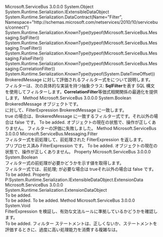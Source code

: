 <Type Name="Filter" FullName="Microsoft.ServiceBus.Messaging.Filter">
  <TypeSignature Language="C#" Value="public abstract class Filter : System.Runtime.Serialization.IExtensibleDataObject" />
  <TypeSignature Language="ILAsm" Value=".class public auto ansi abstract beforefieldinit Filter extends System.Object implements class System.Runtime.Serialization.IExtensibleDataObject" />
  <TypeSignature Language="DocId" Value="T:Microsoft.ServiceBus.Messaging.Filter" />
  <TypeSignature Language="VB.NET" Value="Public MustInherit Class Filter&#xA;Implements IExtensibleDataObject" />
  <TypeSignature Language="F#" Value="type Filter = class&#xA;    interface IExtensibleDataObject" />
  <AssemblyInfo>
    <AssemblyName>Microsoft.ServiceBus</AssemblyName>
    <AssemblyVersion>3.0.0.0</AssemblyVersion>
  </AssemblyInfo>
  <Base>
    <BaseTypeName>System.Object</BaseTypeName>
  </Base>
  <Interfaces>
    <Interface>
      <InterfaceName>System.Runtime.Serialization.IExtensibleDataObject</InterfaceName>
    </Interface>
  </Interfaces>
  <Attributes>
    <Attribute>
      <AttributeName>System.Runtime.Serialization.DataContract(Name="Filter", Namespace="http://schemas.microsoft.com/netservices/2010/10/servicebus/connect")</AttributeName>
    </Attribute>
    <Attribute>
      <AttributeName>System.Runtime.Serialization.KnownType(typeof(Microsoft.ServiceBus.Messaging.SqlFilter))</AttributeName>
    </Attribute>
    <Attribute>
      <AttributeName>System.Runtime.Serialization.KnownType(typeof(Microsoft.ServiceBus.Messaging.TrueFilter))</AttributeName>
    </Attribute>
    <Attribute>
      <AttributeName>System.Runtime.Serialization.KnownType(typeof(Microsoft.ServiceBus.Messaging.FalseFilter))</AttributeName>
    </Attribute>
    <Attribute>
      <AttributeName>System.Runtime.Serialization.KnownType(typeof(Microsoft.ServiceBus.Messaging.CorrelationFilter))</AttributeName>
    </Attribute>
    <Attribute>
      <AttributeName>System.Runtime.Serialization.KnownType(typeof(System.DateTimeOffset))</AttributeName>
    </Attribute>
  </Attributes>
  <Docs>
    <summary>BrokeredMessage に対して評価されるフィルター式をについて説明します。</summary>
    <remarks>
            フィルターは、次の具体的な実装を持つ抽象クラス: <list type="bullet"> <item> <b>SqlFilter</b>を表す SQL 構文を使用してフィルターします。</item><item><b>CorrelationFilter</b>等価式相関関係の最適化を提供します。</item></list></remarks>
    <altmember cref="T:Microsoft.ServiceBus.Messaging.SqlFilter" />
    <altmember cref="T:Microsoft.ServiceBus.Messaging.TrueFilter" />
    <altmember cref="T:Microsoft.ServiceBus.Messaging.CorrelationFilter" />
    <altmember cref="T:Microsoft.ServiceBus.Messaging.FalseFilter" />
  </Docs>
  <Members>
    <Member MemberName="Match">
      <MemberSignature Language="C#" Value="public abstract bool Match (Microsoft.ServiceBus.Messaging.BrokeredMessage message);" />
      <MemberSignature Language="ILAsm" Value=".method public hidebysig newslot virtual instance bool Match(class Microsoft.ServiceBus.Messaging.BrokeredMessage message) cil managed" />
      <MemberSignature Language="DocId" Value="M:Microsoft.ServiceBus.Messaging.Filter.Match(Microsoft.ServiceBus.Messaging.BrokeredMessage)" />
      <MemberSignature Language="VB.NET" Value="Public MustOverride Function Match (message As BrokeredMessage) As Boolean" />
      <MemberSignature Language="F#" Value="abstract member Match : Microsoft.ServiceBus.Messaging.BrokeredMessage -&gt; bool" Usage="filter.Match message" />
      <MemberType>Method</MemberType>
      <AssemblyInfo>
        <AssemblyName>Microsoft.ServiceBus</AssemblyName>
        <AssemblyVersion>3.0.0.0</AssemblyVersion>
      </AssemblyInfo>
      <ReturnValue>
        <ReturnType>System.Boolean</ReturnType>
      </ReturnValue>
      <Parameters>
        <Parameter Name="message" Type="Microsoft.ServiceBus.Messaging.BrokeredMessage" />
      </Parameters>
      <Docs>
        <param name="message">BrokeredMessage オブジェクトです。</param>
        <summary>に対して、FilterExpression BrokeredMessage に一致します。</summary>
        <returns>true の場合は、BrokeredMessage に一致するフィルター式です。それ以外の場合は false です。</returns>
        <remarks>To be added.</remarks>
        <exception cref="T:System.InvalidOperationException">オブジェクトの現在の状態で、操作が正しくありません。</exception>
        <exception cref="T:Microsoft.ServiceBus.Messaging.FilterException">フィルターの評価に失敗しました。</exception>
      </Docs>
    </Member>
    <Member MemberName="Preprocess">
      <MemberSignature Language="C#" Value="public abstract Microsoft.ServiceBus.Messaging.Filter Preprocess ();" />
      <MemberSignature Language="ILAsm" Value=".method public hidebysig newslot virtual instance class Microsoft.ServiceBus.Messaging.Filter Preprocess() cil managed" />
      <MemberSignature Language="DocId" Value="M:Microsoft.ServiceBus.Messaging.Filter.Preprocess" />
      <MemberSignature Language="VB.NET" Value="Public MustOverride Function Preprocess () As Filter" />
      <MemberSignature Language="F#" Value="abstract member Preprocess : unit -&gt; Microsoft.ServiceBus.Messaging.Filter" Usage="filter.Preprocess " />
      <MemberType>Method</MemberType>
      <AssemblyInfo>
        <AssemblyName>Microsoft.ServiceBus</AssemblyName>
        <AssemblyVersion>3.0.0.0</AssemblyVersion>
      </AssemblyInfo>
      <ReturnValue>
        <ReturnType>Microsoft.ServiceBus.Messaging.Filter</ReturnType>
      </ReturnValue>
      <Parameters />
      <Docs>
        <summary>フィルター式を前処理して、前処理された FilterExpression を返します。</summary>
        <returns>プリプロセス済み FilterExpression です。</returns>
        <remarks>To be added.</remarks>
        <exception cref="T:System.InvalidOperationException">オブジェクトの現在の状態で、操作が正しくありません。</exception>
      </Docs>
    </Member>
    <Member MemberName="RequiresPreprocessing">
      <MemberSignature Language="C#" Value="public abstract bool RequiresPreprocessing { get; }" />
      <MemberSignature Language="ILAsm" Value=".property instance bool RequiresPreprocessing" />
      <MemberSignature Language="DocId" Value="P:Microsoft.ServiceBus.Messaging.Filter.RequiresPreprocessing" />
      <MemberSignature Language="VB.NET" Value="Public MustOverride ReadOnly Property RequiresPreprocessing As Boolean" />
      <MemberSignature Language="F#" Value="member this.RequiresPreprocessing : bool" Usage="Microsoft.ServiceBus.Messaging.Filter.RequiresPreprocessing" />
      <MemberType>Property</MemberType>
      <AssemblyInfo>
        <AssemblyName>Microsoft.ServiceBus</AssemblyName>
        <AssemblyVersion>3.0.0.0</AssemblyVersion>
      </AssemblyInfo>
      <ReturnValue>
        <ReturnType>System.Boolean</ReturnType>
      </ReturnValue>
      <Docs>
        <summary>フィルター式の前処理が必要かどうかを示す値を取得します。</summary>
        <value>フィルター式では、前処理; が必要な場合は trueそれ以外の場合は false です。</value>
        <remarks>To be added.</remarks>
      </Docs>
    </Member>
    <Member MemberName="System.Runtime.Serialization.IExtensibleDataObject.ExtensionData">
      <MemberSignature Language="C#" Value="System.Runtime.Serialization.ExtensionDataObject System.Runtime.Serialization.IExtensibleDataObject.ExtensionData { get; set; }" />
      <MemberSignature Language="ILAsm" Value=".property instance class System.Runtime.Serialization.ExtensionDataObject System.Runtime.Serialization.IExtensibleDataObject.ExtensionData" />
      <MemberSignature Language="DocId" Value="P:Microsoft.ServiceBus.Messaging.Filter.System#Runtime#Serialization#IExtensibleDataObject#ExtensionData" />
      <MemberSignature Language="VB.NET" Value=" Property ExtensionData As ExtensionDataObject Implements IExtensibleDataObject.ExtensionData" />
      <MemberSignature Language="F#" Usage="Microsoft.ServiceBus.Messaging.Filter.System.Runtime.Serialization.IExtensibleDataObject.ExtensionData" />
      <MemberType>Property</MemberType>
      <Implements>
        <InterfaceMember>P:System.Runtime.Serialization.IExtensibleDataObject.ExtensionData</InterfaceMember>
      </Implements>
      <AssemblyInfo>
        <AssemblyName>Microsoft.ServiceBus</AssemblyName>
        <AssemblyVersion>3.0.0.0</AssemblyVersion>
      </AssemblyInfo>
      <ReturnValue>
        <ReturnType>System.Runtime.Serialization.ExtensionDataObject</ReturnType>
      </ReturnValue>
      <Docs>
        <summary>To be added.</summary>
        <value>To be added.</value>
        <remarks>To be added.</remarks>
      </Docs>
    </Member>
    <Member MemberName="Validate">
      <MemberSignature Language="C#" Value="public abstract void Validate ();" />
      <MemberSignature Language="ILAsm" Value=".method public hidebysig newslot virtual instance void Validate() cil managed" />
      <MemberSignature Language="DocId" Value="M:Microsoft.ServiceBus.Messaging.Filter.Validate" />
      <MemberSignature Language="VB.NET" Value="Public MustOverride Sub Validate ()" />
      <MemberSignature Language="F#" Value="abstract member Validate : unit -&gt; unit" Usage="filter.Validate " />
      <MemberType>Method</MemberType>
      <AssemblyInfo>
        <AssemblyName>Microsoft.ServiceBus</AssemblyName>
        <AssemblyVersion>3.0.0.0</AssemblyVersion>
      </AssemblyInfo>
      <ReturnValue>
        <ReturnType>System.Void</ReturnType>
      </ReturnValue>
      <Parameters />
      <Docs>
        <summary>FilterExpression を検証し、有効な文法ルールに準拠しているかどうかを確認します。</summary>
        <remarks>To be added.</remarks>
        <exception cref="T:Microsoft.ServiceBus.Messaging.FilterException">フィルター ステートメントは、正しくないか、ステートメントを評価するときに、過度に高い処理能力を消費する複雑なは。</exception>
      </Docs>
    </Member>
  </Members>
</Type>